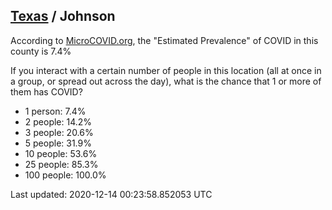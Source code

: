
## [Texas](/united-states/texas) / Johnson

According to [MicroCOVID.org](http://microcovid.org),
the "Estimated Prevalence" of COVID in this county is 7.4%

If you interact with a certain number of people in this location
(all at once in a group, or spread out across the day), what is the chance that
1 or more of them has COVID?

- 1 person: 7.4%
- 2 people: 14.2%
- 3 people: 20.6%
- 5 people: 31.9%
- 10 people: 53.6%
- 25 people: 85.3%
- 100 people: 100.0%

Last updated: 2020-12-14 00:23:58.852053 UTC

